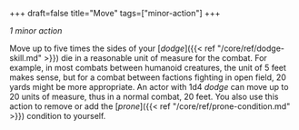 +++
draft=false
title="Move"
tags=["minor-action"]
+++

*1 minor action*

Move up to five times the sides of your [*dodge*]({{< ref "/core/ref/dodge-skill.md" >}}) die in a reasonable unit of measure for the combat. For example, in most combats between humanoid creatures, the unit of 5 feet makes sense, but for a combat between factions fighting in open field, 20 yards might be more appropriate. An actor with 1d4 *dodge* can move up to 20 units of measure, thus in a normal combat, 20 feet. You also use this action to remove or add the [*prone*]({{< ref "/core/ref/prone-condition.md" >}}) condition to yourself.
